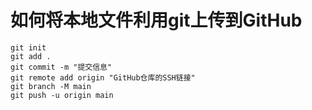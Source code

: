 #                  如何将本地文件利用git上传到GitHub

```
git init
git add .
git commit -m "提交信息"
git remote add origin "GitHub仓库的SSH链接"
git branch -M main
git push -u origin main
```

